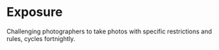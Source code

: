 # Exposure
Challenging photographers to take photos with specific restrictions and rules, cycles fortnightly. 
